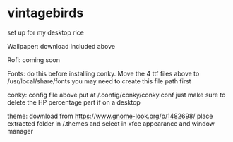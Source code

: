 # vintagebirds
set up for my desktop rice

Wallpaper: download included above

Rofi: coming soon

Fonts: do this before installing conky. Move the 4 ttf files above to /usr/local/share/fonts you may need to create this file path first

conky: config file above put at /.config/conky/conky.conf just make sure to delete the HP percentage part if on a desktop

theme: download from https://www.gnome-look.org/p/1482698/ place extracted folder in /.themes and select in xfce appearance and window manager

